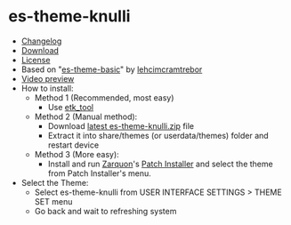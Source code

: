 # es-theme-knulli

- [Changelog](https://github.com/symbuzzer/es-theme-knulli/blob/main/CHANGELOG.md)
- [Download](https://github.com/symbuzzer/es-theme-knulli/releases/latest/download/es-theme-knulli.zip)
- [License](https://github.com/symbuzzer/es-theme-knulli/blob/main/LICENSE)
- Based on "[es-theme-basic](https://github.com/lehcimcramtrebor/es-theme-basic)" by [lehcimcramtrebor](https://github.com/lehcimcramtrebor)
- [Video preview](https://www.reddit.com/r/RG35XX_H/comments/1gnj63h/esthemeknulli_is_updated_to_v160/)
- How to install:
  - Method 1 (Recommended, most easy)
    - Use [etk_tool](https://github.com/symbuzzer/etk_tool)
  - Method 2 (Manual method):
    - Download [latest es-theme-knulli.zip](https://github.com/symbuzzer/es-theme-knulli/releases/latest/download/es-theme-knulli.zip) file
    - Extract it into share/themes (or userdata/themes) folder and restart device
  - Method 3 (More easy):
    - Install and run [Zarquon](https://github.com/zarquon-42)'s [Patch Installer](https://github.com/zarquon-42/knulli-patch-installer) and select the theme from Patch Installer's menu.
- Select the Theme: 
  - Select es-theme-knulli from USER INTERFACE SETTINGS > THEME SET menu
  - Go back and wait to refreshing system
